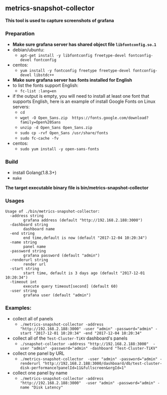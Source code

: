 metrics-snapshot-collector
------

**This tool is used to capture screenshots of grafana**
### Preparation
- **Make sure grafana server has shared object file `libfontconfig.so.1`**
- debian/ubuntu:  
	- `apt-get install -y libfontconfig freetype-devel fontconfig-devel fontconfig`
- centos: 
	- `yum install -y fontconfig freetype freetype-devel fontconfig-devel libstdc++`
- **Make sure grafana server has fonts installed for English**
- to list the fonts support English: 
	- `fc-list :lang=en`
- if the output is empty, you will need to install at least one font that supports English, here is an example of install Google Fonts on Linux servers: 
	- `cd` 
	- `wget -O Open_Sans.zip  https://fonts.google.com/download?family=Open%20Sans` 
	- `unzip -d Open_Sans Open_Sans.zip` 
	- `sudo cp -rvf Open_Sans /usr/share/fonts` 
	- `sudo fc-cache -fv`
- centos: 
	- `sudo yum install -y open-sans-fonts`

### Build
- install Golang(1.8.3+)
- `make`

**The target executable binary file is bin/metrics-snapshot-collector**

### Usages
```
Usage of ./bin/metrics-snapshot-collector:
  -address string
    	grafana address (default "http://192.168.2.188:3000")
  -dashboard string
    	dashboard name
  -end string
    	end time,default is now (default "2017-12-04 10:20:34")
  -name string
    	panel name
  -password string
    	grafana password (default "admin")
  -renderurl string
    	render url
  -start string
    	start time, default is 3 days ago (default "2017-12-01 10:20:34")
  -timeout int
    	execute query timeout[second] (default 60)
  -user string
    	grafana user (default "admin")
```


### Examples:
- collect all of panels
	- `./metrics-snapshot-collector -address "http://192.168.2.188:3000" -user "admin" -password="admin" -start "2017-12-01 10:20:34" -end "2017-12-04 10:20:34"`
- collect all of the `Test-Cluster-TiKV` dashboard's panels
	- `./snapshot-collector -address "http://192.168.2.188:3000"  -user "admin" -password="admin" -dashboard "Test-Cluster-TiKV"`
- collect one panel by URL
	- `./metrics-snapshot-collector  -user "admin" -password="admin" -renderurl "http://192.168.2.188:3000/dashboard/db/test-cluster-disk-performance?panelId=11&fullscreen&orgId=1"`
- collect one panel by name
	- `./metrics-snapshot-collector -address "http://192.168.2.188:3000"  -user "admin" -password="admin" -name "Disk Latency"`
	
